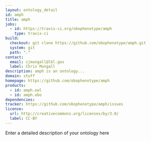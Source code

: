 ```yaml
---
layout: ontology_detail
id: amph
title: amph
jobs:
  - id: https://travis-ci.org/obophenotype/amph
    type: travis-ci
build:
  checkout: git clone https://github.com/obophenotype/amph.git
  system: git
  path: "."
contact:
  email: cjmungall@lbl.gov
  label: Chris Mungall
description: amph is an ontology...
domain: stuff
homepage: https://github.com/obophenotype/amph
products:
  - id: amph.owl
  - id: amph.obo
dependencies:
tracker: https://github.com/obophenotype/amph/issues
license:
  url: http://creativecommons.org/licenses/by/3.0/
  label: CC-BY
---
```


Enter a detailed description of your ontology here
